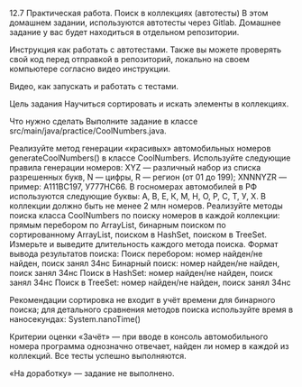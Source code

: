 12.7 Практическая работа. Поиск в коллекциях (автотесты)
В этом домашнем задании, используются автотесты через Gitlab. Домашнее задание у вас будет находиться в отдельном репозитории.

Инструкция как работать с автотестами.
Также вы можете проверять свой код перед отправкой в репозиторий, локально на своем компьютере согласно видео инструкции.

Видео, как запускать и работать с тестами.


Цель задания
Научиться сортировать и искать элементы в коллекциях.



Что нужно сделать
Выполните задание в классе src/main/java/practice/CoolNumbers.java.

Реализуйте метод генерации «красивых» автомобильных номеров generateCoolNumbers() в классе CoolNumbers. Используйте следующие правила генерации номеров:
XYZ — различный набор из списка разрешенных букв, N — цифры, R — регион (от 01 до 199);
XNNNYZR — пример: A111BC197, У777HC66.
В госномерах автомобилей в РФ используются следующие буквы: А, В, Е, К, М, Н, О, Р, С, Т, У, Х.
В коллекции должно быть не менее 2 млн номеров.
Реализуйте методы поиска класса CoolNumbers по поиску номеров в каждой коллекции:
прямым перебором по ArrayList,
бинарным поиском по сортированному ArrayList,
поиском в HashSet,
поиском в TreeSet.
Измерьте и выведите длительность каждого метода поиска. Формат вывода результатов поиска:
Поиск перебором: номер найден/не найден, поиск занял 34нс
Бинарный поиск: номер найден/не найден, поиск занял 34нс
Поиск в HashSet: номер найден/не найден, поиск занял 34нс
Поиск в TreeSet: номер найден/не найден, поиск занял 34нс


Рекомендации
сортировка не входит в учёт времени для бинарного поиска;
для детального сравнения методов поиска используйте время в наносекундах:   System.nanoTime()


Критерии оценки
«Зачёт» — при вводе в консоль автомобильного номера программа однозначно отвечает, найден ли номер в каждой из коллекций. Все тесты успешно выполняются.

«На доработку» — задание не выполнено.